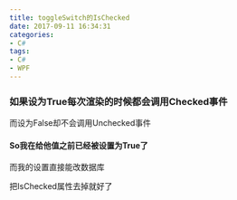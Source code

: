 ```yaml
---
title: toggleSwitch的IsChecked
date: 2017-09-11 16:34:31
categories:
- C#
tags:
- C#
- WPF
---
```


### 如果设为True每次渲染的时候都会调用Checked事件

而设为False却不会调用Unchecked事件

<!-- more -->

#### So我在给他值之前已经被设置为True了

而我的设置直接能改数据库

把IsChecked属性去掉就好了
